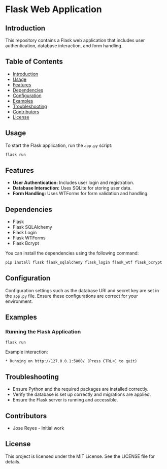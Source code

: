 # Flask Web Application

## Introduction
This repository contains a Flask web application that includes user authentication, database interaction, and form handling.

## Table of Contents
- [Introduction](#introduction)
- [Usage](#usage)
- [Features](#features)
- [Dependencies](#dependencies)
- [Configuration](#configuration)
- [Examples](#examples)
- [Troubleshooting](#troubleshooting)
- [Contributors](#contributors)
- [License](#license)

## Usage
To start the Flask application, run the `app.py` script:

```bash
flask run
```

## Features
- **User Authentication:** Includes user login and registration.
- **Database Interaction:** Uses SQLite for storing user data.
- **Form Handling:** Uses WTForms for form validation and handling.

## Dependencies
- Flask
- Flask SQLAlchemy
- Flask Login
- Flask WTForms
- Flask Bcrypt

You can install the dependencies using the following command:

```bash
pip install flask flask_sqlalchemy flask_login flask_wtf flask_bcrypt
```

## Configuration
Configuration settings such as the database URI and secret key are set in the `app.py` file. Ensure these configurations are correct for your environment.

## Examples
### Running the Flask Application
```bash
flask run
```

Example interaction:

```
* Running on http://127.0.0.1:5000/ (Press CTRL+C to quit)
```

## Troubleshooting
- Ensure Python and the required packages are installed correctly.
- Verify the database is set up correctly and migrations are applied.
- Ensure the Flask server is running and accessible.

## Contributors
- Jose Reyes - Initial work

## License
This project is licensed under the MIT License. See the LICENSE file for details.
